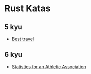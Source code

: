 # Rust Katas

## 5 kyu
* [Best travel](https://www.codewars.com/kata/55e7280b40e1c4a06d0000aa)

## 6 kyu
* [Statistics for an Athletic Association](https://www.codewars.com/kata/55b3425df71c1201a800009c)
